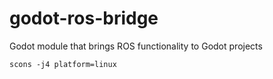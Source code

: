 # godot-ros-bridge
Godot module that brings ROS functionality to Godot projects


`scons -j4 platform=linux`